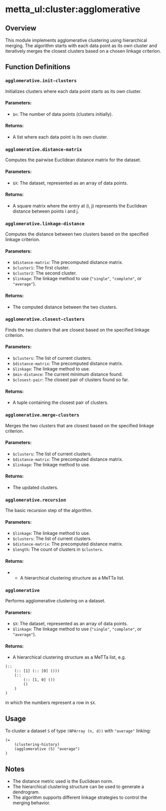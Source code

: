 # metta_ul:cluster:agglomerative

## Overview
This module implements agglomerative clustering using hierarchical merging. The algorithm starts with each data point as its own cluster and iteratively merges the closest clusters based on a chosen linkage criterion.

## Function Definitions

### `agglomerative.init-clusters`
Initializes clusters where each data point starts as its own cluster.

#### Parameters:
- `$n`: The number of data points (clusters initially).

#### Returns:
- A list where each data point is its own cluster.

### `agglomerative.distance-matrix`
Computes the pairwise Euclidean distance matrix for the dataset.

#### Parameters:
- `$X`: The dataset, represented as an array of data points.

#### Returns:
- A square matrix where the entry at (i, j) represents the Euclidean distance between points i and j.

### `agglomerative.linkage-distance`
Computes the distance between two clusters based on the specified linkage criterion.

#### Parameters:
- `$distance-matrix`: The precomputed distance matrix.
- `$cluster1`: The first cluster.
- `$cluster2`: The second cluster.
- `$linkage`: The linkage method to use (`"single"`, `"complete"`, or `"average"`).

#### Returns:
- The computed distance between the two clusters.

### `agglomerative.closest-clusters`
Finds the two clusters that are closest based on the specified linkage criterion.

#### Parameters:
- `$clusters`: The list of current clusters.
- `$distance-matrix`: The precomputed distance matrix.
- `$linkage`: The linkage method to use.
- `$min-distance`: The current minimum distance found.
- `$closest-pair`: The closest pair of clusters found so far.

#### Returns:
- A tuple containing the closest pair of clusters.

### `agglomerative.merge-clusters`
Merges the two clusters that are closest based on the specified linkage criterion.

#### Parameters:
- `$clusters`: The list of current clusters.
- `$distance-matrix`: The precomputed distance matrix.
- `$linkage`: The linkage method to use.

#### Returns:
- The updated clusters.

### `agglomerative.recursion`
The basic recursion step of the algorithm.

#### Parameters:
- `$linkage`: The linkage method to use.
- `$clusters`: The list of current clusters.
- `$distance-matrix`: The precomputed distance matrix.
- `$length`: The count of clusters in `$clusters`.

#### Returns:
- - A hierarchical clustering structure as a MeTTa list.

### `agglomerative`
Performs agglomerative clustering on a dataset.

#### Parameters:
- `$X`: The dataset, represented as an array of data points.
- `$linkage`: The linkage method to use (`"single"`, `"complete"`, or `"average"`).

#### Returns:
- A hierarchical clustering structure as a MeTTa list, e.g. 
```metta
(:: 
    (:: [1] (:: [0] ()))
    (:: 
        (:: [1, 0] ()) 
        ()
    )
)
```
in which the numbers represent a row in `$X`.

## Usage
To cluster a dataset `S` of type `(NPArray (n, d))` with `"average"` linking:
```metta
(=
    (clustering-history)
    (agglomerative (S) "average")
)
```

## Notes
- The distance metric used is the Euclidean norm.
- The hierarchical clustering structure can be used to generate a dendrogram.
- The algorithm supports different linkage strategies to control the merging behavior.

